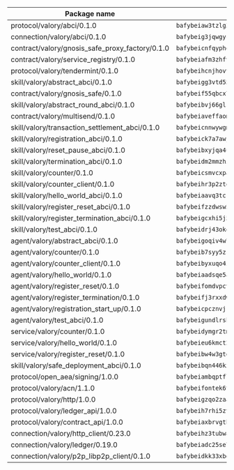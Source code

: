 | Package name                                                  | Package hash                                                  |
| ------------------------------------------------------------- | ------------------------------------------------------------- |
| protocol/valory/abci/0.1.0                                    | `bafybeiaw3tzlg3rkvnn5fcufblktmfwngmxugn4yo7pyjp76zz6aqtqcay` |
| connection/valory/abci/0.1.0                                  | `bafybeig3jqwgycsvnt56akyolagg4vk5xlvg4du5rygck4fkb5zhavfnxa` |
| contract/valory/gnosis_safe_proxy_factory/0.1.0               | `bafybeicnfqyphoqhvlcc663a3g3oyk6gejo6lhi5mpahruy2laeil64obi` |
| contract/valory/service_registry/0.1.0                        | `bafybeiafm3zhfvtsz5ban5svijptxqy46tmdbts3j5qvzhwnnr5x2drd7m` |
| protocol/valory/tendermint/0.1.0                              | `bafybeihcnjhovvyyfbkuw5sjyfx2lfd4soeocfqzxz54g67333m6nk5gxq` |
| skill/valory/abstract_abci/0.1.0                              | `bafybeigg3vtd55xfs3jn3w6g5e5qqvbvw3gy53bgeajrjkkgtqqml2scqu` |
| contract/valory/gnosis_safe/0.1.0                             | `bafybeif55qbcx76cxbeupirmbjpw5w4m2nsebhenkll744zenbpoi7vopa` |
| skill/valory/abstract_round_abci/0.1.0                        | `bafybeibvj66glsvlq753x2orvr2dpyzwwt4agpa4x5e45vpwswnn6gpja4` |
| contract/valory/multisend/0.1.0                               | `bafybeiaveffaomsnmsc5hx62o77u7ilma6eipox7m5lrwa56737ektva3i` |
| skill/valory/transaction_settlement_abci/0.1.0                | `bafybeicnnwywgmpubilkbj76oehz32klgv3wuzg55nw6qxqgvtuhj66tby` |
| skill/valory/registration_abci/0.1.0                          | `bafybeick7a7awjbz42547bnbpg5yuujjtbuum4bm6m2bnpn7ixsgr47jxq` |
| skill/valory/reset_pause_abci/0.1.0                           | `bafybeibxyjqa4uulrery4tnbmt2a3p5da2ihrruct34fl2o5z5zvowdnci` |
| skill/valory/termination_abci/0.1.0                           | `bafybeidm2mmzhitlga6znhwg4byiquaxrgdg6zf3aj7n6quubampnubiki` |
| skill/valory/counter/0.1.0                                    | `bafybeicsmvcxpahmkbypuwr5xvb5uk2xdokx6wrrz4dw55fa3z6ee2e23m` |
| skill/valory/counter_client/0.1.0                             | `bafybeihr3p2ztqpbgzuo4xi7gwq4hjcc3khibirritnxkajaugshlzxjke` |
| skill/valory/hello_world_abci/0.1.0                           | `bafybeiaavq3tckia63tbcukrorfnxcawy75owvedvp4vx5z3pi35vi72ou` |
| skill/valory/register_reset_abci/0.1.0                        | `bafybeifzzdwsw56zkn3pqel4hhn5x434qectspbdgrrbpecszmxt52a6k4` |
| skill/valory/register_termination_abci/0.1.0                  | `bafybeigcxhi5j5hj2dahrn37d5fhzjt3ucfszb23jb3efvwkhyzpbxtdou` |
| skill/valory/test_abci/0.1.0                                  | `bafybeidrj43okqvs5zw6oz3ycuahvbv7xrooe3rkcast37dovvyfxu2akm` |
| agent/valory/abstract_abci/0.1.0                              | `bafybeigoqiv4w73f5prlmue6n5sg6y7uts5hjgdsm2y5vvhvaugmmjfjeq` |
| agent/valory/counter/0.1.0                                    | `bafybeib7syy5zsnetjgvchrpyracerhmccpm2sce5hqy7esvkomaja7g5u` |
| agent/valory/counter_client/0.1.0                             | `bafybeibyxuqo4itomksd6wvr3loblr2ba4jxa4x3wvtgr3rofpl5xueaaa` |
| agent/valory/hello_world/0.1.0                                | `bafybeiaadsqe5advngfpc3dv4ixqqozknhei2pxhkc77hca2sry2ezij6m` |
| agent/valory/register_reset/0.1.0                             | `bafybeifomdvpcvtmhrzhgtvxoqbtz5ibcau6uqcqinwjze53nn5pqilfh4` |
| agent/valory/register_termination/0.1.0                       | `bafybeifj3rxxdw2rtrtho3cas6xmujfyf6fk6ooxou4okwgz7rynksoriq` |
| agent/valory/registration_start_up/0.1.0                      | `bafybeicpcznvjrddxl4j5o4x3xs2wj64t6wdwkpi6ktto5cawv7e3ngwx4` |
| agent/valory/test_abci/0.1.0                                  | `bafybeigundlrsh7rvyamamgvrafqwtlugw47jiqkyzl32xxwtn4michfq4` |
| service/valory/counter/0.1.0                                  | `bafybeidymgr2tm533iedge6nff6hahidhjuyvewigdyh4oducjcdisdbli` |
| service/valory/hello_world/0.1.0                              | `bafybeieu6kmct2gpbf6tnpoczdzibj35appsuczn3beiyn6s3q4i22blzm` |
| service/valory/register_reset/0.1.0                           | `bafybeibw4w3gtga65dtbym7cwkv5mo6ymyw7fqyqadsrxk3anivuhulqxu` |
| skill/valory/safe_deployment_abci/0.1.0                       | `bafybeibqn446kxh2xlagjigav2x6w45qozipodl3csgve3m3cduuibuppi` |
| protocol/open_aea/signing/1.0.0                               | `bafybeiambqptflge33eemdhis2whik67hjplfnqwieoa6wblzlaf7vuo44` |
| protocol/valory/acn/1.1.0                                     | `bafybeifontek6tvaecatoauiule3j3id6xoktpjubvuqi3h2jkzqg7zh7a` |
| protocol/valory/http/1.0.0                                    | `bafybeigzqo2zaakcjtzzsm6dh4x73v72xg6ctk6muyp5uq5ueb7y34fbxy` |
| protocol/valory/ledger_api/1.0.0                              | `bafybeih7rhi5zvfvwakx5ifgxsz2cfipeecsh7bm3gnudjxtvhrygpcftq` |
| protocol/valory/contract_api/1.0.0                            | `bafybeiaxbrvgtbdrh4lslskuxyp4awyr4whcx3nqq5yrr6vimzsxg5dy64` |
| connection/valory/http_client/0.23.0                          | `bafybeihz3tubwado7j3wlivndzzuj3c6fdsp4ra5r3nqixn3ufawzo3wii` |
| connection/valory/ledger/0.19.0                               | `bafybeiadc25se7dgnn4mufztwpzdono4xsfs45qknzdqyi3gckn6ccuv44` |
| connection/valory/p2p_libp2p_client/0.1.0                     | `bafybeidkk33xbga54szmitk6uwsi3ef56hbbdbuasltqtiyki34hgfpnxa` |
